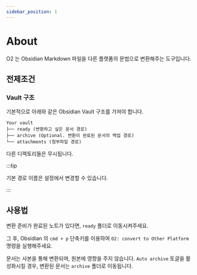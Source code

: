 ```yaml
---
sidebar_position: 1
---
```


# About

O2 는 Obsidian Markdown 파일을 다른 플랫폼의 문법으로 변환해주는 도구입니다.

## 전제조건

### Vault 구조

기본적으로 아래와 같은 Obsidian Vault 구조를 가져야 합니다.

```text
Your vault
├── ready (변환하고 싶은 문서 경로)
├── archive (Optional. 변환이 완료된 문서의 백업 경로)
└── attachments (첨부파일 경로)
```

다른 디렉토리들은 무시됩니다.

:::tip

기본 경로 이름은 설정에서 변경할 수 있습니다.

:::

## 사용법

변환 준비가 완료된 노트가 있다면, `ready` 폴더로 이동시켜주세요.

그 후, Obsidian 의 `cmd + p` 단축키를 이용하여 `O2: convert to Other Platform` 명령을 실행해주세요.

문서는 사본을 통해 변환되며, 원본에 영향을 주지 않습니다.
`Auto archive` 토글을 활성화시킬 경우, 변환된 문서는 `archive` 폴더로 이동됩니다.
